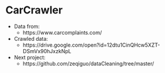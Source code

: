 # CarCrawler

<ul>
          <li>Data from:
                    <ul><li> https://www.carcomplaints.com/</li></ul>
          </li>
          <li>Crawled data:
                    <ul><li>https://drive.google.com/open?id=12dtu1CinQHcw5XZT-DSmVx90hJxzkNpL</li></ul>
          </li>
          <li>Next project:
                    <ul><li>https://github.com/zeqiguo/dataCleaning/tree/master/</li>
          </li>
</ul>
          
